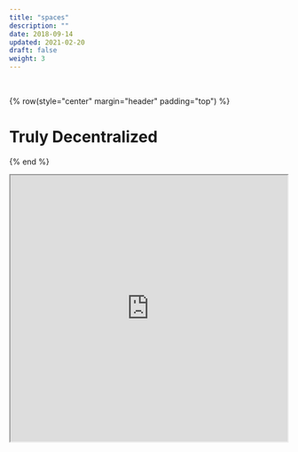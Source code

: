 ```yaml
---
title: "spaces"
description: ""
date: 2018-09-14
updated: 2021-02-20
draft: false
weight: 3
---
```




<br>

<!-- section 1 (co-found) -->

{% row(style="center" margin="header" padding="top") %}

# Truly Decentralized

{% end %}


<div class="map">

<iframe src="https://www.google.com/maps/d/u/0/embed?mid=13j9YfHtWb6GbhyfbMfyD2hgo74FarPM&ehbc=2E312F" width="100%" height="480"></iframe>

</div>

<style>
  .map{
      display: flex;
      width: 100%;
      /* height: 100vh; */
      justify-content: center;
      align-items: center;
  }
  
  </style>
